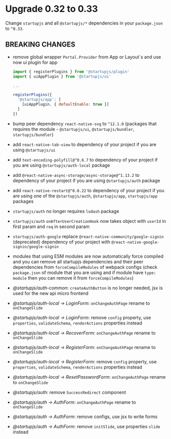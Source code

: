 # Upgrade 0.32 to 0.33

Change `startupjs` and all `@startupjs/*` dependencies in your `package.json` to `^0.33`.

## BREAKING CHANGES

- remove global wrapper `Portal.Provider` from App or Layout`s and use now ui plugin for app

  ```js
  import { registerPlugins } from '@startupjs/plugin'
  import { uiAppPlugin } from '@startupjs/ui'

  ...

  registerPlugins({
    '@startupjs/app': [
      [uiAppPlugin, { defaultEnable: true }]
    ]
  })
  ```

- bump peer dependency `react-native-svg` to `^12.1.0` (packages that requires the module - `@startupjs/ui`, `@startupjs/bundler`, `startupjs/bundler`)

- add `react-native-tab-view` to dependency of your project if you are using `@startupjs/ui`

- add `text-encoding-polyfill@^0.6.7` to dependency of your project if you are using `@startupjs/auth-local` package

- add `@react-native-async-storage/async-storage@^1.13.2` to dependency of your project if you are using `@startupjs/auth` package

- add `react-native-restart@^0.0.22` to dependency of your project if you are using one of the `@startupjs/auth`, `@startupjs/app`, `startupjs/app` packages

- `startupjs/auth` no longer requires `lodash` package

- `startupjs/auth` `onAfterUserCreationHook` now takes object with `userId` in first param and `req` in second param

- `startupjs/auth-google` replace `@react-native-community/google-signin` (deprecated) dependency of your project with `@react-native-google-signin/google-signin`

- modules that using ESM modules are now automatically force compiled and you can remove all startupjs dependencies and their peer dependencies from `forceCompileModules` of webpack configs (check `package.json` of module that you are using and if module have `type: module` then you can remove it from `forceCompileModules`)

- *@startupjs/auth-common*: `createAuthButton` is no longer needed, jsx is used for the new api micro frontend

- *@startupjs/auth-local -> LoginForm*: `onChangeAuthPage` rename to `onChangeSlide`

- *@startupjs/auth-local -> LoginForm*: remove `config` property, use `properties`, `validateSchema`, `renderActions` properties instead

- *@startupjs/auth-local -> RecoverForm*: `onChangeAuthPage` rename to `onChangeSlide`

- *@startupjs/auth-local -> RegisterForm*: `onChangeAuthPage` rename to `onChangeSlide`

- *@startupjs/auth-local -> RegisterForm*: remove `config` property, use `properties`, `validateSchema`, `renderActions` properties instead

- *@startupjs/auth-local -> ResetPasswordForm*: `onChangeAuthPage` rename to `onChangeSlide`

- *@startupjs/auth*: remove `SuccessRedirect` component

- *@startupjs/auth -> AuthForm*: `onChangeAuthPage` rename to `onChangeSlide`

- *@startupjs/auth -> AuthForm*: remove configs, use jsx to write forms

- *@startupjs/auth -> AuthForm*: remove `initSlide`, use properties `slide` instead
